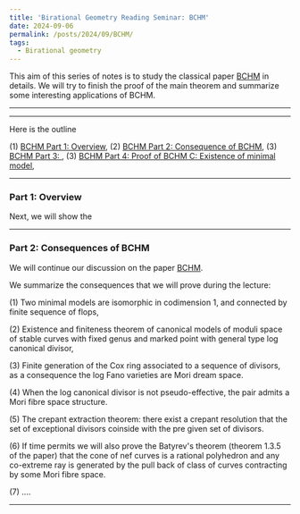 ```yaml
---
title: 'Birational Geometry Reading Seminar: BCHM'
date: 2024-09-06
permalink: /posts/2024/09/BCHM/
tags:
  - Birational geometry
---
```



This aim of this series of notes is to study the classical paper [BCHM](https://www.ams.org/journals/jams/2010-23-02/S0894-0347-09-00649-3/S0894-0347-09-00649-3.pdf) in details. We will try to finish the proof of the main theorem and summarize some interesting applications of BCHM.


---
---

Here is the outline

(1) [BCHM Part 1: Overview](https://yilimath.github.io/files/Birational/BCHM/BCHM1.pdf),
(2) [BCHM Part 2: Consequence of BCHM](https://yilimath.github.io/files/Birational/BCHM/BCHM2.pdf),
(3) [BCHM Part 3: ](https://yilimath.github.io/files/Birational/BCHM/BCHM3.pdf),
(3) [BCHM Part 4: Proof of BCHM C: Existence of minimal model](https://yilimath.github.io/files/Birational/BCHM/BCHM4.pdf),


---
### Part 1: Overview 

Next, we will show the 

----

### Part 2: Consequences of BCHM

We will continue our discussion on the paper [BCHM](https://www.ams.org/journals/jams/2010-23-02/S0894-0347-09-00649-3/S0894-0347-09-00649-3.pdf). 



We summarize the consequences that we will prove during the lecture:

(1) Two minimal models are isomorphic in codimension 1, and connected by finite sequence of flops,

(2) Existence and finiteness theorem of canonical models of moduli space of stable curves with fixed genus and marked point with general type log canonical divisor,

(3) Finite generation of the Cox ring associated to a sequence of divisors, as a consequence the log Fano varieties are Mori dream space.

(4) When the log canonical divisor is not pseudo-effective, the pair admits a Mori fibre space structure.

(5) The crepant extraction theorem: there exist a crepant resolution that the set of exceptional divisors coinside with the pre given set of divisors.

(6) If time permits we will also prove the Batyrev's theorem (theorem 1.3.5 of the paper) that the cone of nef curves is a rational polyhedron and any co-extreme ray is generated by the pull back of class of curves contracting by some Mori fibre space.

(7) ....


---
